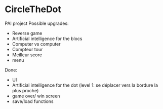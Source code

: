 # CircleTheDot
PAI project
Possible upgrades:
- Reverse game
- Artificial intelligence for the blocs
- Computer vs computer
- Compteur tour
- Meilleur score
- menu

Done:
- UI
- Artificial intelligence for the dot (level 1: se déplacer vers la bordure la plus proche)
- game over/ win screen
- save/load functions
